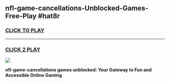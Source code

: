 
## nfl-game-cancellations-Unblocked-Games-Free-Play #hat8r
<h3>
<a href="https://us.freeplayer.one?title=nfl-game-cancellations&ref=9M">CLICK TO PLAY</a></h3>
<hr>

<h3>
<a href="https://us.freeplayer.one?title=nfl-game-cancellations&ref=9M">CLICK 2 PLAY</a>
  
</h3>

<a href="https://us.freeplayer.one?title=nfl-game-cancellations&ref=9M"><img src="https://clearcache.store/games.png"></a>


**nfl-game-cancellations games unblocked: Your Gateway to Fun and Accessible Online Gaming**
